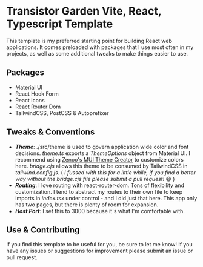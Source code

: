 # Transistor Garden Vite, React, Typescript Template

This template is my preferred starting point for building React web applications. It comes preloaded with packages that I use most often in my projects, as well as some additional tweaks to make things easier to use.

## Packages

- Material UI
- React Hook Form
- React Icons
- React Router Dom
- TailwindCSS, PostCSS & Autoprefixer

## Tweaks & Conventions

- _**Theme**_: ./src/theme is used to govern application wide color and font decisions. _theme.ts_ exports a _ThemeOptions_ object from Material UI. I recommend using [Zenoo's MUI Theme Creator](https://zenoo.github.io/mui-theme-creator/) to customize colors here. _bridge.cjs_ allows this theme to be consumed by TailwindCSS in _tailwind.config.js_. ( _I fussed with this for a little while, if you find a better way without the bridge.cjs file please submit a pull request!_ 😅 )
- _**Routing**_: I love routing with react-router-dom. Tons of flexibility and customization. I tend to abstract my routes to their own file to keep imports in _index.tsx_ under control - and I did just that here. This app only has two pages, but there is plenty of room for expansion.
- _**Host Port**_: I set this to 3000 because it's what I'm comfortable with.

## Use & Contributing

If you find this template to be useful for you, be sure to let me know! If you have any issues or suggestions for improvement please submit an issue or pull request.
